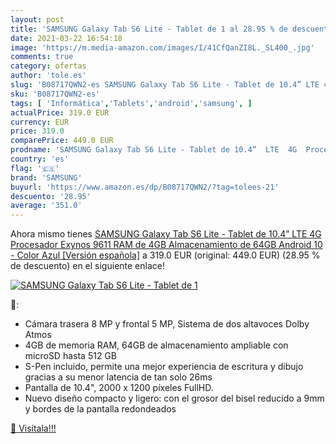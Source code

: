 ```yaml
---
layout: post
title: 'SAMSUNG Galaxy Tab S6 Lite - Tablet de 1 al 28.95 % de descuento'
date: 2021-03-22 16:54:18
image: 'https://m.media-amazon.com/images/I/41CfQanZI8L._SL400_.jpg'
comments: true
category: ofertas
author: 'tole.es'
slug: 'B08717QWN2-es SAMSUNG Galaxy Tab S6 Lite - Tablet de 10.4” LTE 4G...'
sku: 'B08717QWN2-es'
tags: [ 'Informática','Tablets','android','samsung', ]
actualPrice: 319.0 EUR
currency: EUR
price: 319.0
comparePrice: 449.0 EUR
prodname: 'SAMSUNG Galaxy Tab S6 Lite - Tablet de 10.4”  LTE  4G  Procesador Exynos 9611  RAM de 4GB  Almacenamiento de 64GB  Android 10  - Color Azul [Versión española]'
country: 'es'
flag: '🇪🇸'
brand: 'SAMSUNG'
buyurl: 'https://www.amazon.es/dp/B08717QWN2/?tag=tolees-21'
descuento: '28.95'
average: '351.0'
---
```


Ahora mismo tienes [SAMSUNG Galaxy Tab S6 Lite - Tablet de 10.4”  LTE  4G  Procesador Exynos 9611  RAM de 4GB  Almacenamiento de 64GB  Android 10  - Color Azul [Versión española]](https://www.amazon.es/dp/B08717QWN2/?tag=tolees-21) a 319.0 EUR (original: 449.0 EUR) (28.95 %  de descuento) en el siguiente enlace!

[![SAMSUNG Galaxy Tab S6 Lite - Tablet de 1](https://m.media-amazon.com/images/I/41CfQanZI8L._SL400_.jpg)](https://www.amazon.es/dp/B08717QWN2/?tag=tolees-21)

🔎:

- Cámara trasera 8 MP y frontal 5 MP, Sistema de dos altavoces Dolby Atmos
- 4GB de memoria RAM, 64GB de almacenamiento ampliable con microSD hasta 512 GB
- S-Pen incluido, permite una mejor experiencia de escritura y dibujo gracias a su menor latencia de tan solo 26ms
- Pantalla de 10.4", 2000 x 1200 píxeles FullHD.
- Nuevo diseño compacto y ligero: con el grosor del bisel reducido a 9mm y bordes de la pantalla redondeados

[🛒 Visítala!!!](https://www.amazon.es/dp/B08717QWN2/?tag=tolees-21)
